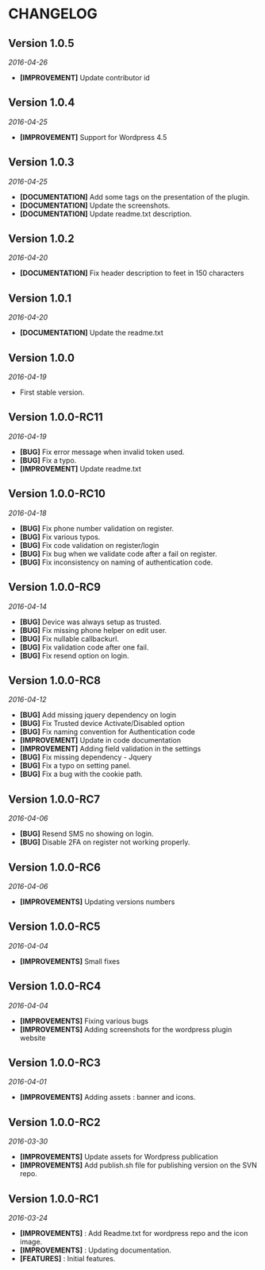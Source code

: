 CHANGELOG
=========

## Version 1.0.5
_2016-04-26_
- **[IMPROVEMENT]** Update contributor id

## Version 1.0.4
_2016-04-25_
- **[IMPROVEMENT]** Support for Wordpress 4.5

## Version 1.0.3
_2016-04-25_
- **[DOCUMENTATION]** Add some tags on the presentation of the plugin.
- **[DOCUMENTATION]** Update the screenshots.
- **[DOCUMENTATION]** Update readme.txt description.

## Version 1.0.2
_2016-04-20_
- **[DOCUMENTATION]** Fix header description to feet in 150 characters

## Version 1.0.1
_2016-04-20_
- **[DOCUMENTATION]** Update the readme.txt

## Version 1.0.0
_2016-04-19_
- First stable version.

## Version 1.0.0-RC11
_2016-04-19_
- **[BUG]** Fix error message when invalid token used.
- **[BUG]** Fix a typo.
- **[IMPROVEMENT]** Update readme.txt

## Version 1.0.0-RC10
_2016-04-18_
- **[BUG]** Fix phone number validation on register.
- **[BUG]** Fix various typos.
- **[BUG]** Fix code validation on register/login
- **[BUG]** Fix bug when we validate code after a fail on register.
- **[BUG]** Fix inconsistency on naming of authentication code.

## Version 1.0.0-RC9
_2016-04-14_
- **[BUG]** Device was always setup as trusted.
- **[BUG]** Fix missing phone helper on edit user.
- **[BUG]** Fix nullable callbackurl.
- **[BUG]** Fix validation code after one fail.
- **[BUG]** Fix resend option on login.

## Version 1.0.0-RC8
_2016-04-12_
- **[BUG]** Add missing jquery dependency on login
- **[BUG]** Fix Trusted device Activate/Disabled option
- **[BUG]** Fix naming convention for Authentication code
- **[IMPROVEMENT]** Update in code documentation
- **[IMPROVEMENT]** Adding field validation in the settings
- **[BUG]** Fix missing dependency - Jquery
- **[BUG]** Fix a typo on setting panel.
- **[BUG]** Fix a bug with the cookie path.

## Version 1.0.0-RC7
_2016-04-06_
- **[BUG]** Resend SMS no showing on login.
- **[BUG]** Disable 2FA on register not working properly.

## Version 1.0.0-RC6
_2016-04-06_
- **[IMPROVEMENTS]** Updating versions numbers

## Version 1.0.0-RC5
_2016-04-04_
- **[IMPROVEMENTS]** Small fixes

## Version 1.0.0-RC4
_2016-04-04_
- **[IMPROVEMENTS]** Fixing various bugs
- **[IMPROVEMENTS]** Adding screenshots for the wordpress plugin website

## Version 1.0.0-RC3
_2016-04-01_
- **[IMPROVEMENTS]** Adding assets : banner and icons.

## Version 1.0.0-RC2
_2016-03-30_
- **[IMPROVEMENTS]** Update assets for Wordpress publication
- **[IMPROVEMENTS]** Add publish.sh file for publishing version on the SVN repo.

## Version 1.0.0-RC1
_2016-03-24_
- **[IMPROVEMENTS]** : Add Readme.txt for wordpress repo and the icon image.
- **[IMPROVEMENTS]** : Updating documentation.
- **[FEATURES]** : Initial features.
